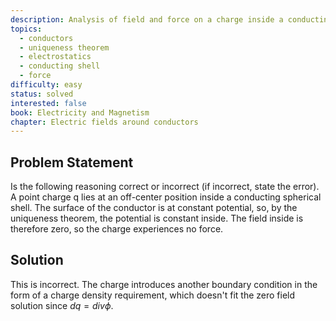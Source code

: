 ```yaml
---
description: Analysis of field and force on a charge inside a conducting shell using uniqueness theorem
topics:
  - conductors
  - uniqueness theorem
  - electrostatics
  - conducting shell
  - force
difficulty: easy
status: solved
interested: false
book: Electricity and Magnetism
chapter: Electric fields around conductors
---
```


## Problem Statement
Is the following reasoning correct or incorrect (if incorrect, state the error). A point charge q lies at an off-center position inside a conducting spherical shell. The surface of the conductor is at constant potential, so, by the uniqueness theorem, the potential is constant inside. The field inside is therefore zero, so the charge experiences no force.

## Solution 
This is incorrect. The charge introduces another boundary condition in the form of a charge density requirement, which doesn't fit the zero field solution since $dq=div \phi$.